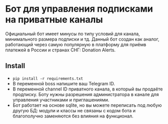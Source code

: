 # Бот для управления подписками на приватные каналы
Официальный бот имеет минусы по типу условий для канала, минимального размера подписки и тд. Данный бот создан как аналог, работающий через самую популярную в платформу для приёмв платежей в России и странах СНГ: Donation Alerts.
## Install
* ```pip install -r requirements.txt```
* В переменной boss напишите ваш Telegram ID.
* В переменной channel ID приватного канала, в который вы продаёте продписку. Боту нужны разрешения администратора в канале для управления участниками и приглашениями.
* Бот работает на основе sqlite, но вы можете переписать под любую другую БД: модули и классы не связаны с кодом бота и благополучно заменяются без влияния на функционал.
